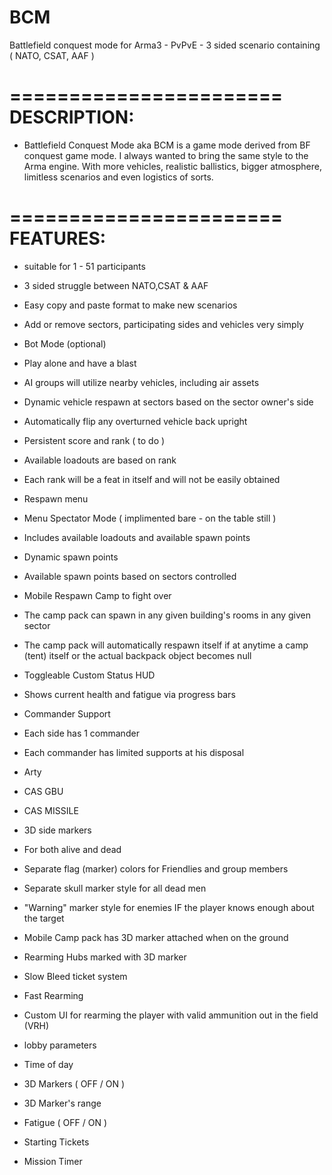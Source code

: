 BCM
===

Battlefield conquest mode for Arma3 - PvPvE - 3 sided scenario containing ( NATO, CSAT, AAF )

=======================
DESCRIPTION:
=======================
- Battlefield Conquest Mode aka BCM is a game mode derived from BF conquest game mode. I always wanted to bring the same style to the Arma engine. With more vehicles, realistic ballistics, bigger atmosphere, limitless scenarios and even logistics of sorts.

=======================
FEATURES:
=======================
- suitable for 1 - 51 participants

- 3 sided struggle between NATO,CSAT & AAF

- Easy copy and paste format to make new scenarios
- Add or remove sectors, participating sides and vehicles very simply

- Bot Mode (optional)
- Play alone and have a blast
- AI groups will utilize nearby vehicles, including air assets

- Dynamic vehicle respawn at sectors based on the sector owner's side
- Automatically flip any overturned vehicle back upright

- Persistent score and rank ( to do )
- Available loadouts are based on rank
- Each rank will be a feat in itself and will not be easily obtained

- Respawn menu
- Menu Spectator Mode ( implimented bare - on the table still )
- Includes available loadouts and available spawn points
- Dynamic spawn points
- Available spawn points based on sectors controlled
- Mobile Respawn Camp to fight over
- The camp pack can spawn in any given building's rooms in any given sector
- The camp pack will automatically respawn itself if at anytime a camp (tent) itself or the actual backpack object becomes null


- Toggleable Custom Status HUD
- Shows current health and fatigue via progress bars

- Commander Support
- Each side has 1 commander
- Each commander has limited supports at his disposal
- Arty
- CAS GBU
- CAS MISSILE

- 3D side markers
- For both alive and dead
- Separate flag (marker) colors for Friendlies and group members
- Separate skull marker style for all dead men
- "Warning" marker style for enemies IF the player knows enough about the target
- Mobile Camp pack has 3D marker attached when on the ground
- Rearming Hubs marked with 3D marker

- Slow Bleed ticket system

- Fast Rearming
- Custom UI for rearming the player with valid ammunition out in the field (VRH)

- lobby parameters
- Time of day
- 3D Markers ( OFF / ON )
- 3D Marker's range
- Fatigue ( OFF / ON )
- Starting Tickets
- Mission Timer 
